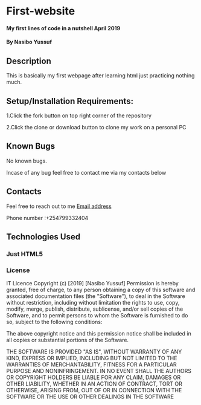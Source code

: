 # First-website
#### My first lines of code in a nutshell April 2019
#### By Nasibo Yussuf
## Description
This is basically my first webpage after learning html just practicing nothing much.
## Setup/Installation Requirements:
1.Click the fork button on top right corner of the repository

2.Click the clone or download button to clone my work on a personal PC

## Known Bugs
No known bugs.

Incase of any bug feel free to contact me via my contacts below

## Contacts
Feel free to reach out to me
[Email address](https://mail.google.com)

Phone number :+254799332404
## Technologies Used
### Just HTML5

### License
IT Licence
Copyright (c) [2019] [Nasibo Yussuf]
Permission is hereby granted, free of charge, to any person obtaining a copy of this software and associated documentation files (the "Software"), to deal in the Software without restriction, including without limitation the rights to use, copy, modify, merge, publish, distribute, sublicense, and/or sell copies of the Software, and to permit persons to whom the Software is furnished to do so, subject to the following conditions:

The above copyright notice and this permission notice shall be included in all copies or substantial portions of the Software.

THE SOFTWARE IS PROVIDED "AS IS", WITHOUT WARRANTY OF ANY KIND, EXPRESS OR IMPLIED, INCLUDING BUT NOT LIMITED TO THE WARRANTIES OF MERCHANTABILITY, FITNESS FOR A PARTICULAR PURPOSE AND NONINFRINGEMENT. IN NO EVENT SHALL THE AUTHORS OR COPYRIGHT HOLDERS BE LIABLE FOR ANY CLAIM, DAMAGES OR OTHER LIABILITY, WHETHER IN AN ACTION OF CONTRACT, TORT OR OTHERWISE, ARISING FROM, OUT OF OR IN CONNECTION WITH THE SOFTWARE OR THE USE OR OTHER DEALINGS IN THE SOFTWARE
